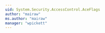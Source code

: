 ```yaml
---
uid: System.Security.AccessControl.AceFlags
author: "mairaw"
ms.author: "mairaw"
manager: "wpickett"
---
```

